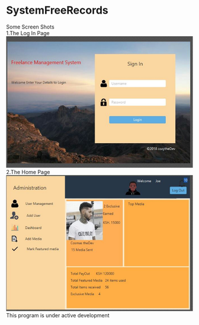 # SystemFreeRecords
Some Screen Shots <br />
1.The Log In Page <br />
![alt text](https://github.com/ItsCosmas/SystemFreeRecords/blob/master/loginhome.JPG?raw=true) <br />
2.The Home Page <br />
![alt text](https://github.com/ItsCosmas/SystemFreeRecords/blob/master/homeafterlogin.JPG?raw=true) <br />
This program is under active development <br />
